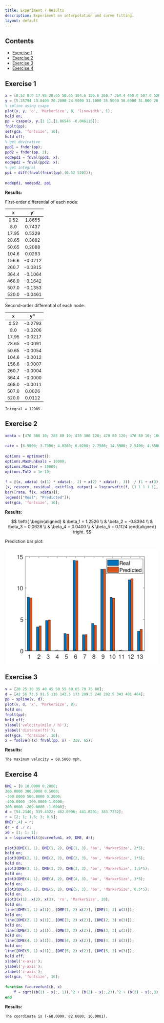 ```yaml
---
title: Experiment 7 Results
description: Experiment on interpolation and curve fitting.
layout: default
---
```


## Contents
* [Exercise 1](#exercise-1)
* [Exercise 2](#exercise-2)
* [Exercise 3](#exercise-3)
* [Exercise 4](#exercise-4)

## Exercise 1
```matlab
x = [0.52 8.0 17.95 28.65 50.65 104.6 156.6 260.7 364.4 468.0 507.0 520.0];
y = [5.28794 13.8400 20.2000 24.9000 31.1000 36.5000 36.6000 31.000 20.9000 7.8000 1.50000 0.200000];
% spline using csape
plot(x, y, 'o', 'MarkerSize', 8, 'linewidth', 1);
hold on;
pp = csape(x, y,[1 1],[1.86548 -0.046115]);
fnplt(pp);
set(gca, 'fontsize', 16);
hold off;
% get devirative
ppd1 = fnder(pp);
ppd2 = fnder(pp, 2);
nodepd1 = fnval(ppd1, x);
nodepd2 = fnval(ppd2, x);
% get integral
ppi = diff(fnval(fnint(pp),[0.52 520]));

nodepd1, nodepd2, ppi
```

**Results:**

First-order differential of each node:

 x | y'
:----------:|:----------:
0.52 | 1.8655    
8.0 | 0.7437
17.95 | 0.5329
28.65 | 0.3682
50.65 | 0.2088
104.6 | 0.0293
156.6 | -0.0212
260.7 | -0.0815
364.4 | -0.1064
468.0 | -0.1642
507.0 | -0.1353
520.0 | -0.0461

Second-order differential of each node:

 x | y''
:----------:|:----------:
0.52 | -0.2793
8.0 | -0.0206
17.95 | -0.0217
28.65 | -0.0091
50.65 | -0.0054
104.6 | -0.0012
156.6 | -0.0007
260.7 | -0.0004
364.4 | -0.0000
468.0 | -0.0011
507.0 | 0.0026
520.0 | 0.0112

```
Integral = 12905.
```

## Exercise 2
```matlab
xdata = [470 300 10; 285 80 10; 470 300 120; 470 80 120; 470 80 10; 100 190 10; 100 80 65; 470 190 65; 100 300 54; 100 300 120; 100 80 120; 285 300 10; 285 190 120];

rate = [8.5500; 3.7900; 4.8200; 0.0200; 2.7500; 14.3900; 2.5400; 4.3500; 13.0000; 8.5000; 0.0500; 11.3200; 3.1300];

options = optimset();
options.MaxFunEvals = 10000;
options.MaxIter = 10000;
options.TolX = 1e-10;

f = @(x, xdata) (x(1) * xdata(:, 2) + x(2) * xdata(:, 3)) ./ (1 + x(3) * xdata(:, 1) + x(4) * xdata(:, 2) + x(5) * xdata(:, 3));
[x, resnorm, residual, exitflag, output] = lsqcurvefit(f, [1 1 1 1 1], xdata, rate, [], [], options);
bar([rate, f(x, xdata)]);
legend(["Real"; "Predicted"]);
set(gca, 'fontsize', 16); 
```

**Results:**

$$
    \left\{
    \begin{aligned}
        & \beta_1 = 1.2526 \\
        & \beta_2 = -0.8394 \\
        & \beta_3 = 0.0628 \\
        & \beta_4 = 0.0400 \\
        & \beta_5 = 0.1124
    \end{aligned}
    \right.
$$

Prediction bar plot:

![Exercise 2](experiment7_01.png)

## Exercise 3
```matlab
v = [20 25 30 35 40 45 50 55 60 65 70 75 80];
d = [42 56 73.5 91.5 116 142.5 173 209.5 248 292.5 343 401 464];
pp = spline(v, d);
plot(v, d, 'x', 'MarkerSize', 8);
hold on;
fnplt(pp);
hold off;
xlabel('velocity(mile / h)');
ylabel('distance(ft)');
set(gca, 'fontsize', 16);
x = fsolve(@(x) fnval(pp, x) - 328, 65);
```

**Results:**

```
The maximum velocity = 68.5860 mph.
```

## Exercise 4
```matlab
DME = [0 10.0000 0.2000;
200.0000 300.0000 0.5000;
-300.0000 500.0000 0.2000;
-400.0000 -200.0000 1.0000;
200.0000 -200.0000 -1.0000];
d = [94.2340; 339.4322; 482.0996; 441.8201; 383.7252];
r = [2; 1; 1.5; 3; 0.5];
DME(:,4) = r;
dr = d ./ r;
x0 = [1; 1; 1];
x = lsqcurvefit(@curvefun1, x0, DME, dr);

plot3(DME(1, 1), DME(1, 2), DME(1, 3), 'bo', 'MarkerSize', 2*5);
hold on;
plot3(DME(2, 1), DME(2, 2), DME(2, 3), 'bo', 'MarkerSize', 1*5);
hold on;
plot3(DME(3, 1), DME(3, 2), DME(3, 3), 'bo', 'MarkerSize', 1.5*5);
hold on;
plot3(DME(4, 1), DME(4, 2), DME(4, 3), 'bo', 'MarkerSize', 3*5);
hold on;
plot3(DME(5, 1), DME(5, 2), DME(5, 3), 'bo', 'MarkerSize', 0.5*5);
hold on;
plot3(x(1), x(2), x(3), 'ro', 'MarkerSize', 20);
hold on;
line([DME(1, 1) x(1)], [DME(1, 2) x(2)], [DME(1, 3) x(3)]);
hold on;
line([DME(2, 1) x(1)], [DME(2, 2) x(2)], [DME(2, 3) x(3)]);
hold on;
line([DME(3, 1) x(1)], [DME(3, 2) x(2)], [DME(3, 3) x(3)]);
hold on;
line([DME(4, 1) x(1)], [DME(4, 2) x(2)], [DME(4, 3) x(3)]);
hold on;
line([DME(5, 1) x(1)], [DME(5, 2) x(2)], [DME(5, 3) x(3)]);
hold off;
xlabel('x-axis');
ylabel('y-axis');
zlabel('z-axis');
set(gca, 'fontsize', 16);

function f=curvefun1(b, x)
    f = sqrt((b(1) - x(:, 1)).^2 + (b(2) - x(:,2)).^2 + (b(3) - x(:,3)).^2) ./ x(:,4);
end
```

**Results:**

```
The coordinate is (-60.0000, 82.0000, 10.0001).
```
